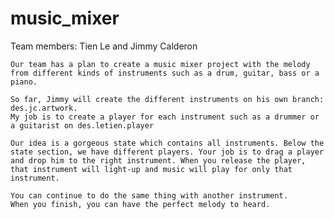 # music_mixer

Team members: Tien Le and Jimmy Calderon

	Our team has a plan to create a music mixer project with the melody from different kinds of instruments such as a drum, guitar, bass or a piano.

	So far, Jimmy will create the different instruments on his own branch: des.jc.artwork.
	My job is to create a player for each instrument such as a drummer or a guitarist on des.letien.player

	Our idea is a gorgeous state which contains all instruments. Below the state section, we have different players. Your job is to drag a player and drop him to the right instrument. When you release the player, that instrument will light-up and music will play for only that instrument.

	You can continue to do the same thing with another instrument.
	When you finish, you can have the perfect melody to heard.
